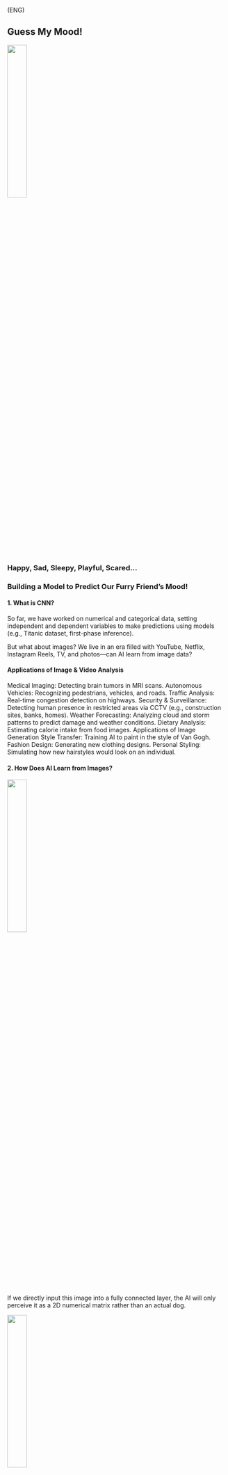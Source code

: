 (ENG) 
## Guess My Mood!

<img src="https://github.com/user-attachments/assets/484aa3ba-e0d4-4e88-a1ec-4858f36d8929" width="30%">

### Happy, Sad, Sleepy, Playful, Scared…
### Building a Model to Predict Our Furry Friend’s Mood!
#### 1. What is CNN?
So far, we have worked on numerical and categorical data, setting independent and dependent variables to make predictions using models (e.g., Titanic dataset, first-phase inference).

But what about images? We live in an era filled with YouTube, Netflix, Instagram Reels, TV, and photos—can AI learn from image data?

#### Applications of Image & Video Analysis
Medical Imaging: Detecting brain tumors in MRI scans.
Autonomous Vehicles: Recognizing pedestrians, vehicles, and roads.
Traffic Analysis: Real-time congestion detection on highways.
Security & Surveillance: Detecting human presence in restricted areas via CCTV (e.g., construction sites, banks, homes).
Weather Forecasting: Analyzing cloud and storm patterns to predict damage and weather conditions.
Dietary Analysis: Estimating calorie intake from food images.
Applications of Image Generation
Style Transfer: Training AI to paint in the style of Van Gogh.
Fashion Design: Generating new clothing designs.
Personal Styling: Simulating how new hairstyles would look on an individual.
#### 2. How Does AI Learn from Images?

<img src="https://github.com/user-attachments/assets/1dc34df6-cd3e-4423-b8cf-0ecb279b2f25" width="30%">

If we directly input this image into a fully connected layer, the AI will only perceive it as a 2D numerical matrix rather than an actual dog.

<img src="https://github.com/user-attachments/assets/859c45b2-2b72-4102-b467-77dd23875218" width="30%">


This means the AI cannot learn the characteristics of a dog effectively.

Humans recognize a dog in a picture by identifying its features. However, if we train AI using just a fully connected layer, it will also learn unnecessary background details (grass, people, etc.), making feature extraction ineffective.

#### 3. Convolutional Neural Networks (CNNs) and Feature Extraction
CNN is a technique that helps AI learn feature information from images.

![Illustration of CNN feature extraction with a moving filter.]

CNN scans an image using a small filter and learns distinct features such as:

The nose is positioned between the eyes.
Ears are located beside the eyes.
The nose and mouth are close to each other.
This scanning method, called convolution, extracts meaningful patterns while ignoring irrelevant background details.

#### 4. Collecting Images for Each Category
![Various dog images categorized by emotions such as happy, sad, and sleepy.]

#### 5. Training a CNN-Based Model for Dog Emotion Classification
In a CNN model, we can customize:

The number of convolutional layers
Pooling and stride settings
This flexibility allows us to create different image classification models.

Popular CNN Architectures
VGGNet
![Illustration of VGGNet structure.]

ResNet
![Illustration of ResNet structure.]

We can experiment with VGGNet, GoogleNet, and ResNet and adjust CNN parameters to build an optimal classification model.

#### 6. Training the Model & Testing on Real Data
After training, we can test the model on real-life pet dogs from the Insight research group to predict their emotions!

#### Key Steps in the Project
1. Defining Labels for Dog Emotions
Emotion categories: Happy, Sad, Sleepy, Scared, etc.
Selecting appropriate labels for classification.
2. Collecting Image Data
Using Unsplash API to download images.
Some categories may have fewer images (e.g., "scared" or "sleepy" might be harder to find).
Handling ambiguous images (e.g., Is the dog angry or just sleepy?):
Option 1: Remove uncertain images and use only clear data.
Option 2: Use an image generation model to create more clear samples.
Using Kaggle Dog Emotion Dataset:
Dog Emotion Dataset.
3. Standardizing Image Size
All images must be resized to the same dimensions before training CNN models.
4. Training CNN Models
Using pre-trained models (VGGNet, ResNet) for transfer learning to train and test the model.
Implementing custom CNNs with manual pooling and convolutional layers.
5. Deploying the Model
Once a well-performing model is developed, we deploy it using Streamlit or an application interface.
This project aims to build and test a CNN-based emotion classification model for dogs using real-world image data!



